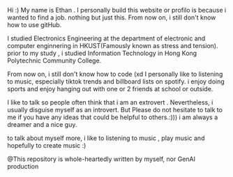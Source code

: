 

Hi :) My name is Ethan .
I personally build this website or profilo is because i wanted to find a job.
nothing but just this.
From now on, i still don't know how to use gitHub.

I studied Electronics Engineering at the department of electronic and computer enginnering in HKUST(Famously known as stress and tension). prior to my study , i studied Information Technology in Hong Kong Polytechnic Community College.

From now on, i still don't know how to code (xd
I personally like to listening to music, especially tiktok trends and billboard lists on spotify.
i enjoy doing sports and enjoy hanging out with one or 2 friends at school or outside.

I like to talk so people often think that i am an extrovert . Nevertheless, i usually disguise myself as an introvert. But Please do not hesitate to talk to me if you have any ideas that could be helpful to others.:))) i am always a dreamer and a nice guy.

to talk about myself more, i like to listening to music , play music and hopefully to create music :)

@This repository is whole-heartedly written by myself, nor GenAI production
